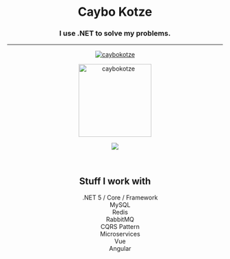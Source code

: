 <h1 align="center">Caybo Kotze</h1>
<h3 align="center">I use .NET to solve my problems.</h3>
<hr />

<p align="center">
<a href="https://github.com/ryo-ma/github-profile-trophy"><img src="https://github-profile-trophy.vercel.app/?username=caybokotze&theme=onedark&margin-w=15&margin-h=15&column=7" alt="caybokotze" /></a>
</p>

<div>
<p align="center">
<img height="170" align="center" src="https://github-readme-stats.vercel.app/api?username=caybokotze&count_private=true&include_all_commits=true&theme=onedark" alt="caybokotze" />
</p>

<p align="center">
<img align="center" src="https://github-readme-stats.vercel.app/api/top-langs/?username=caybokotze&layout=compact&theme=onedark&langs_count=15" />
</p>
</div>

<br/>

<h2 align="center">Stuff I work with</h2>
<ul align="center" style="list-style-type:none;">
  <li>.NET 5 / Core / Framework</li>
  <li>MySQL</li>
  <li>Redis</li>
  <li>RabbitMQ</li>
  <li>CQRS Pattern</li>
  <li>Microservices</li>
  <li>Vue</li>
  <li>Angular</li>
</ul>

